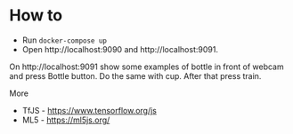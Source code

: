 # How to

- Run `docker-compose up`
- Open http://localhost:9090 and http://localhost:9091.

On http://localhost:9091 show some examples of bottle in front of webcam and press Bottle button. Do the same with cup. After that press train.

More

* TfJS - https://www.tensorflow.org/js
* ML5 - https://ml5js.org/
